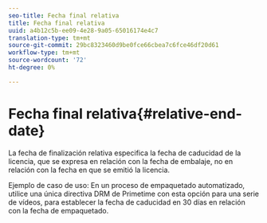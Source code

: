 ```yaml
---
seo-title: Fecha final relativa
title: Fecha final relativa
uuid: a4b12c5b-ee09-4e28-9a05-65016174e4c7
translation-type: tm+mt
source-git-commit: 29bc8323460d9be0fce66cbea7c6fce46df20d61
workflow-type: tm+mt
source-wordcount: '72'
ht-degree: 0%

---
```



# Fecha final relativa{#relative-end-date}

La fecha de finalización relativa especifica la fecha de caducidad de la licencia, que se expresa en relación con la fecha de embalaje, no en relación con la fecha en que se emitió la licencia.

Ejemplo de caso de uso: En un proceso de empaquetado automatizado, utilice una única directiva DRM de Primetime con esta opción para una serie de vídeos, para establecer la fecha de caducidad en 30 días en relación con la fecha de empaquetado.
